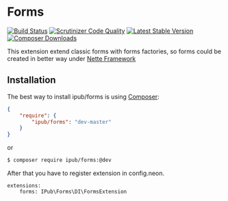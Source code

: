# Forms

[![Build Status](https://img.shields.io/travis/iPublikuj/forms.svg?style=flat-square)](https://travis-ci.org/iPublikuj/forms)
[![Scrutinizer Code Quality](https://img.shields.io/scrutinizer/g/iPublikuj/forms.svg?style=flat-square)](https://scrutinizer-ci.com/g/iPublikuj/forms/?branch=master)
[![Latest Stable Version](https://img.shields.io/packagist/v/ipub/forms.svg?style=flat-square)](https://packagist.org/packages/ipub/forms)
[![Composer Downloads](https://img.shields.io/packagist/dt/ipub/forms.svg?style=flat-square)](https://packagist.org/packages/ipub/forms)

This extension extend classic forms with forms factories, so forms could be created in better way under [Nette Framework](http://nette.org/)

## Installation

The best way to install ipub/forms is using  [Composer](http://getcomposer.org/):

```json
{
	"require": {
		"ipub/forms": "dev-master"
	}
}
```

or

```sh
$ composer require ipub/forms:@dev
```

After that you have to register extension in config.neon.

```neon
extensions:
	forms: IPub\Forms\DI\FormsExtension
```